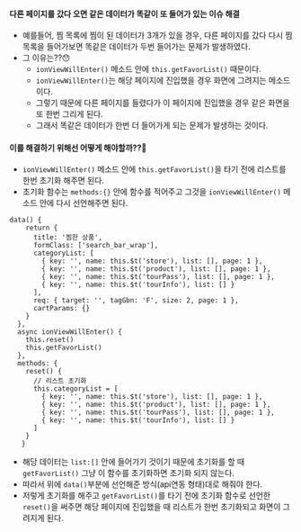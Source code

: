 #### 다른 페이지를 갔다 오면 같은 데이터가 똑같이 또 들어가 있는 이슈 해결
+ 예를들어, 찜 목록에 찜이 된 데이터가 3개가 있을 경우, 다른 페이지를 갔다 다시 찜 목록을 들어가보면 똑같은 데이터가 두번 들어가는 문제가 발생하였다.
+ 그 이유는??😯
  + `ionViewWillEnter()` 메소드 안에 `this.getFavorList()` 때문이다.
  + `ionViewWillEnter()`는 해당 페이지에 진입했을 경우 화면에 그려지는 메소드이다.
  + 그렇기 때문에 다른 페이지를 들렸다가 이 페이지에 진입했을 경우 같은 화면을 또 한번 그리게 된다.
  + 그래서 똑같은 데이터가 한번 더 들어가게 되는 문제가 발생하는 것이다.

#### 이를 해결하기 위해선 어떻게 해야할까??🤔
+ `ionViewWillEnter()` 메소드 안에 `this.getFavorList()`을 타기 전에 리스트를 한번 초기화 해주면 된다.
+ 초기화 함수는 `methods:{}` 안에 함수를 적어주고 그것을 `ionViewWillEnter()` 메소드 안에 다시 선언해주면 된다.
```node
data() {
    return {
      title: '찜한 상품',
      formClass: ['search_bar_wrap'],
      categoryList: [
        { key: '', name: this.$t('store'), list: [], page: 1 },
        { key: '', name: this.$t('product'), list: [], page: 1 },
        { key: '', name: this.$t('tourPass'), list: [], page: 1 },
        { key: '', name: this.$t('tourInfo'), list: [] }
      ],
      req: { target: '', tagGbn: 'F', size: 2, page: 1 },
      cartParams: {}
    }
  },
  async ionViewWillEnter() {
    this.reset()
    this.getFavorList()
  },
  methods: {
    reset() {
      // 리스트 초기화
      this.categoryList = [
        { key: '', name: this.$t('store'), list: [], page: 1 },
        { key: '', name: this.$t('product'), list: [], page: 1 },
        { key: '', name: this.$t('tourPass'), list: [], page: 1 },
        { key: '', name: this.$t('tourInfo'), list: [] }
      ]
    }
   }
```
+ 해당 데이터는 `list:[]` 안에 들어가기 것이기 때문에 초기화를 할 때 `getFavorList()` 그냥 이 함수를 초기화하면 초기화 되지 않는다.
+ 따라서 위에 `data()`부분에 선언해준 방식(api연동 형태)대로 해줘야 한다.
+ 저렇게 초기화를 해주고 `getFavorList()`를 타기 전에 초기화 함수로 선언한 `reset()`을 써주면 해당 페이지에 진입했을 때 리스트가 한번 초기화되고 화면이 그려지게 된다.




